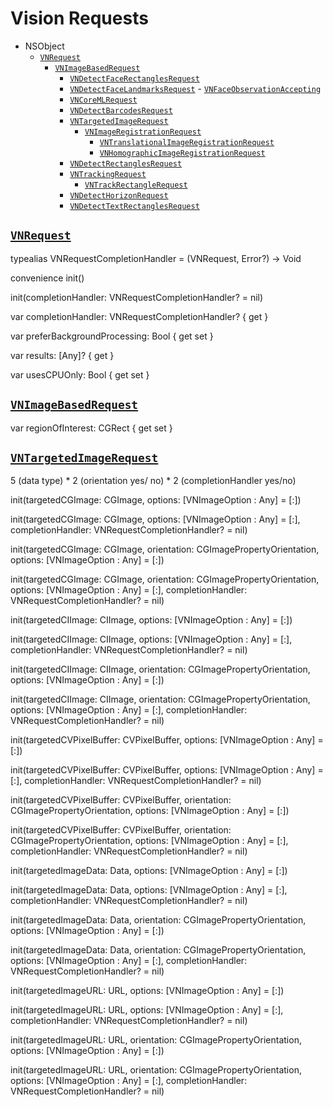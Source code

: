 # Vision Requests




* NSObject
  * [`VNRequest`](https://developer.apple.com/documentation/vision/vnrequest)
    * [`VNImageBasedRequest`](https://developer.apple.com/documentation/vision/vnimagebasedrequest)
      * [`VNDetectFaceRectanglesRequest`](https://developer.apple.com/documentation/vision/vndetectfacerectanglesrequest)
      * [`VNDetectFaceLandmarksRequest`](https://developer.apple.com/documentation/vision/vndetectfacelandmarksrequest) - [`VNFaceObservationAccepting`](https://developer.apple.com/documentation/vision/vnfaceobservationaccepting)
      * [`VNCoreMLRequest`](https://developer.apple.com/documentation/vision/vncoremlrequest)
      * [`VNDetectBarcodesRequest`](https://developer.apple.com/documentation/vision/vndetectbarcodesrequest)
      * [`VNTargetedImageRequest`](https://developer.apple.com/documentation/vision/vntargetedimagerequest)
        * [`VNImageRegistrationRequest`](https://developer.apple.com/documentation/vision/vnimageregistrationrequest)
          * [`VNTranslationalImageRegistrationRequest`](https://developer.apple.com/documentation/vision/vntranslationalimageregistrationrequest)
          * [`VNHomographicImageRegistrationRequest`](https://developer.apple.com/documentation/vision/vnhomographicimageregistrationrequest)
      * [`VNDetectRectanglesRequest`](https://developer.apple.com/documentation/vision/vndetectrectanglesrequest)
      * [`VNTrackingRequest`](https://developer.apple.com/documentation/vision/vntrackingrequest)
        * [`VNTrackRectangleRequest`](https://developer.apple.com/documentation/vision/vntrackrectanglerequest)
      * [`VNDetectHorizonRequest`](https://developer.apple.com/documentation/vision/vndetecthorizonrequest)
      * [`VNDetectTextRectanglesRequest`](https://developer.apple.com/documentation/vision/vndetecttextrectanglesrequest)

## [`VNRequest`](https://developer.apple.com/documentation/vision/vnrequest)

typealias VNRequestCompletionHandler = (VNRequest, Error?) -> Void

convenience init()

init(completionHandler: VNRequestCompletionHandler? = nil)

var completionHandler: VNRequestCompletionHandler? { get }

var preferBackgroundProcessing: Bool { get set }

var results: [Any]? { get }

var usesCPUOnly: Bool { get set }



## [`VNImageBasedRequest`](https://developer.apple.com/documentation/vision/vnimagebasedrequest)

var regionOfInterest: CGRect { get set }


## [`VNTargetedImageRequest`](https://developer.apple.com/documentation/vision/vntargetedimagerequest)

5 (data type) * 2 (orientation yes/ no) * 2 (completionHandler yes/no)

init(targetedCGImage: CGImage, options: [VNImageOption : Any] = [:])

init(targetedCGImage: CGImage, options: [VNImageOption : Any] = [:], completionHandler: VNRequestCompletionHandler? = nil)

init(targetedCGImage: CGImage, orientation: CGImagePropertyOrientation, options: [VNImageOption : Any] = [:])

init(targetedCGImage: CGImage, orientation: CGImagePropertyOrientation, options: [VNImageOption : Any] = [:], completionHandler: VNRequestCompletionHandler? = nil)

init(targetedCIImage: CIImage, options: [VNImageOption : Any] = [:])

init(targetedCIImage: CIImage, options: [VNImageOption : Any] = [:], completionHandler: VNRequestCompletionHandler? = nil)

init(targetedCIImage: CIImage, orientation: CGImagePropertyOrientation, options: [VNImageOption : Any] = [:])

init(targetedCIImage: CIImage, orientation: CGImagePropertyOrientation, options: [VNImageOption : Any] = [:], completionHandler: VNRequestCompletionHandler? = nil)

init(targetedCVPixelBuffer: CVPixelBuffer, options: [VNImageOption : Any] = [:])

init(targetedCVPixelBuffer: CVPixelBuffer, options: [VNImageOption : Any] = [:], completionHandler: VNRequestCompletionHandler? = nil)

init(targetedCVPixelBuffer: CVPixelBuffer, orientation: CGImagePropertyOrientation, options: [VNImageOption : Any] = [:])

init(targetedCVPixelBuffer: CVPixelBuffer, orientation: CGImagePropertyOrientation, options: [VNImageOption : Any] = [:], completionHandler: VNRequestCompletionHandler? = nil)

init(targetedImageData: Data, options: [VNImageOption : Any] = [:])

init(targetedImageData: Data, options: [VNImageOption : Any] = [:], completionHandler: VNRequestCompletionHandler? = nil)

init(targetedImageData: Data, orientation: CGImagePropertyOrientation, options: [VNImageOption : Any] = [:])

init(targetedImageData: Data, orientation: CGImagePropertyOrientation, options: [VNImageOption : Any] = [:], completionHandler: VNRequestCompletionHandler? = nil)

init(targetedImageURL: URL, options: [VNImageOption : Any] = [:])

init(targetedImageURL: URL, options: [VNImageOption : Any] = [:], completionHandler: VNRequestCompletionHandler? = nil)

init(targetedImageURL: URL, orientation: CGImagePropertyOrientation, options: [VNImageOption : Any] = [:])

init(targetedImageURL: URL, orientation: CGImagePropertyOrientation, options: [VNImageOption : Any] = [:], completionHandler: VNRequestCompletionHandler? = nil)
